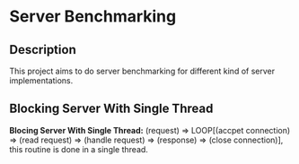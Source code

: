 Server Benchmarking
===================

## Description
This project aims to do server benchmarking for different kind of server implementations.

## Blocking Server With Single Thread
**Blocing Server With Single Thread:** (request) => LOOP[(accpet connection) => (read request) => (handle request) => (response) => (close connection)], this routine is done in a single thread.
